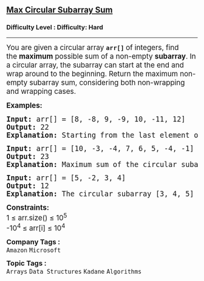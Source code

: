 <h2><a href="https://www.geeksforgeeks.org/problems/max-circular-subarray-sum-1587115620/1?timeMachineDate=2025-07-25">Max Circular Subarray Sum</a></h2><h3>Difficulty Level : Difficulty: Hard</h3><hr><div class="problems_problem_content__Xm_eO"><p><span style="font-size: 14pt;">You are given a circular array&nbsp;<strong><code data-start="48" data-end="55">arr[]</code>&nbsp;</strong>of integers, find the&nbsp;<strong>maximum</strong>&nbsp;possible sum of a non-empty&nbsp;<strong>subarray</strong>. In a circular array, the subarray can start at the end and wrap around to the beginning. Return the maximum non-empty subarray sum, considering both non-wrapping and wrapping cases.</span></p>
<p><span style="font-size: 14pt;"><strong>Examples:</strong></span></p>
<pre><span style="font-size: 14pt;"><strong>Input: </strong>arr[] = [8, -8, 9, -9, 10, -11, 12]
<strong>Output: </strong>22<strong>
Explanation: </strong>Starting from the last element of the array, i.e, 12, and moving in a circular fashion, we have max subarray as 12, 8, -8, 9, -9, 10, which gives maximum sum as 22.</span></pre>
<pre><span style="font-size: 14pt;"><strong>Input: </strong>arr[] = [10, -3, -4, 7, 6, 5, -4, -1]
<strong>Output: </strong>23<strong>
Explanation: </strong>Maximum sum of the circular subarray is 23. The subarray is [7, 6, 5, -4, -1, 10].<br></span></pre>
<pre><span style="font-size: 14pt;"><strong>Input: </strong>arr[] = [5, -2, 3, 4]</span><br><span style="font-size: 14pt;"><strong>Output: </strong>12<strong>
Explanation: </strong>The circular subarray [3, 4, 5] gives the maximum sum of 12.</span></pre>
<p><span style="font-size: 14pt;"><strong>Constraints:</strong><br>1 ≤ arr.size() ≤ 10<sup>5</sup><br>-10<sup>4 </sup>≤ arr[i] ≤ 10<sup>4</sup></span></p></div><p><span style=font-size:18px><strong>Company Tags : </strong><br><code>Amazon</code>&nbsp;<code>Microsoft</code>&nbsp;<br><p><span style=font-size:18px><strong>Topic Tags : </strong><br><code>Arrays</code>&nbsp;<code>Data Structures</code>&nbsp;<code>Kadane</code>&nbsp;<code>Algorithms</code>&nbsp;